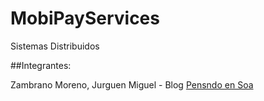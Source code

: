 # MobiPayServices



Sistemas Distribuidos

##Integrantes:

Zambrano Moreno, Jurguen Miguel - Blog
[Pensndo en Soa](http//pensandoensoa.wordpress.com)
